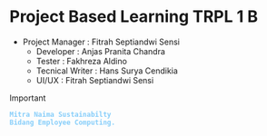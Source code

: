 # Project Based Learning TRPL 1 B

- Project Manager    : Fitrah Septiandwi Sensi
   - Developer       : Anjas Pranita Chandra
   - Tester          : Fakhreza Aldino
   - Tecnical Writer : Hans Surya Cendikia
   - UI/UX           : Fitrah Septiandwi Sensi

> [!IMPORTANT]
> **<code style="color : lightskyblue">Mitra Naima Sustainabilty Bidang Employee Computing.</code>**
